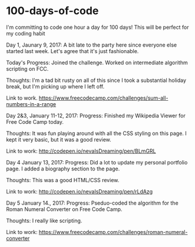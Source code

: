 # 100-days-of-code
I'm committing to code one hour a day for 100 days! This will be perfect for my coding habit 

Day 1, Jaunary 9, 2017:
A bit late to the party here since everyone else started last week. Let's agree that it's just fashionable.

Today's Progress: Joined the challenge. Worked on intermediate algorithm scripting on FCC. 

Thoughts: I'm a tad bit rusty on all of this since I took a substantial holiday break, but I'm picking up where I left off. 


Link to work. https://www.freecodecamp.com/challenges/sum-all-numbers-in-a-range

Day 2&3, January 11-12, 2017:
Progress: Finished my Wikipedia Viewer for Free Code Camp today. 

Thoughts: It was fun playing around with all the CSS styling on this page. I kept it very basic, but it was a good review.

Link to work: http://codepen.io/nevaIsDreaming/pen/BLmGRL

Day 4 January 13, 2017:
Progress: Did a lot to update my personal portfolio page. I added a biography section to the page.

Thoughts: This was a good HTML/CSS review.

Link to work: http://codepen.io/nevaIsDreaming/pen/rLdAzg

Day 5 January 14., 2017:
Progress: Pseduo-coded the algorithm for the Roman Numeral Converter on Free Code Camp. 

Thoughts: I really like scripting.

Link to work: https://www.freecodecamp.com/challenges/roman-numeral-converter
